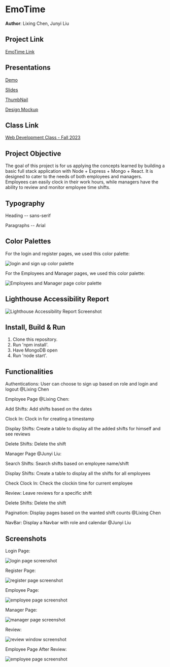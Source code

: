 # EmoTime

**Author**: Lixing Chen, Junyi Liu

## Project Link 

[EmoTime Link](https://emotimefinal.onrender.com/)

## Presentations

[Demo](https://www.youtube.com/watch?v=2cqpkaeSc_g)


[Slides](https://docs.google.com/presentation/d/1oHyjzH2UGZ7mYpVviHLmhWODuOv_OAPVzgRIB9HTQ1A/edit?usp=sharing)


[ThumbNail](https://chrischenlixing.github.io/chrisWebP1/assets/img/project3Thumbnail.jpg)


[Design Mockup](https://docs.google.com/document/d/1QPio52yecLAAEOVclxlaKdpKix84D44by-qZ4-t5M30/edit)



## Class Link

[Web Development Class - Fall 2023](https://johnguerra.co/classes/webDevelopment_fall_2023/)

## Project Objective

The goal of this project is for us applying the concepts learned by building a basic full stack application with Node + Express + Mongo + React. It is designed to cater to the needs of both employees and managers. Employees can easily clock in their work hours, while managers have the ability to review and monitor employee time shifts.

## Typography

Heading -- sans-serif


Paragraphs -- Arial

## Color Palettes
For the login and register pages, we used this color palette:


<img alt="login and sign up color palette" src="./screenshots/palette.png">


For the Employees and Manager pages, we used this color palette:


<img alt="Employees and Manager page color palette" src="./screenshots/palettes.png">


## Lighthouse Accessibility Report
<img alt="Lighthouse Accessibility Report Screenshot" src="./screenshots/lighthouse.jpg">


## Install, Build & Run

1. Clone this repository.
2. Run 'npm install'.
3. Have MongoDB open
4. Run 'node start'.


## Functionalities



Authentications: User can choose to sign up based on role and login and logout @Lixing Chen


Employee Page @Lixing Chen:

Add Shifts: Add shifts based on the dates

Clock In: Clock in for creating a timestamp

Display Shifts: Create a table to display all the added shifts for himself and see reviews

Delete Shifts: Delete the shift


Manager Page @Junyi Liu:

Search Shifts: Search shifts based on employee name/shift

Display Shifts: Create a table to display all the shifts for all employees

Check Clock In: Check the clockin time for current employee

Review: Leave reviews for a specific shift

Delete Shifts: Delete the shift


Pagination: Display pages based on the wanted shift counts @Lixing Chen

NavBar: Display a Navbar with role and calendar @Junyi Liu


## Screenshots
Login Page:

<img alt="login page screenshot" src="./screenshots/loginpage.png">


Register Page:


<img alt="register page screenshot" src="./screenshots/registerpage.png">


Employee Page:

<img alt="employee page screenshot" src="./screenshots/employeepage2.png">


Manager Page:

<img alt="manager page screenshot" src="./screenshots/managerpage1.png">


Review:

<img alt="review window screenshot" src="./screenshots/review.png">


Employee Page After Review:

<img alt="employee page screenshot" src="./screenshots/employeepage1.png">









